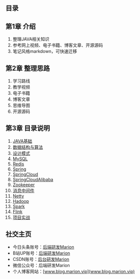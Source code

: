 ## 目录

## 第1章 介绍
1. 整理JAVA相关知识
2. 参考网上视频、电子书籍、博客文章、开源源码
3. 笔记风格markdown，可快速迁移

## 第2章 整理思路
1. 学习路线
2. 教学视频
3. 电子书籍
4. 博客文章
5. 思维导图
6. 开源源码

## 第3章 目录说明
1. [JAVA基础](/JAVA基础)
2. [数据结构与算法](/数据结构与算法)
3. [设计模式](/设计模式)
3. [MySQL](/MySQL)
4. [Redis](/Redis)
4. [Spring](/Spring)
4. [SpringCloud](/SpringCloud)
4. [SpringCloudAlibaba](/SpringCloudAlibaba)
4. [Zookeeper](/消息中间件)
4. [消息中间件](/SpringCloudAlibaba)
4. [Netty](/SpringCloudAlibaba)
4. [Hadoop](/Hadoop)
4. [Spark](/Spark)
4. [Flink](/Flink)
4. [项目实战](/项目实战)

## 社交主页
- 今日头条账号：[后端研发Marion](https://www.toutiao.com/c/user/token/MS4wLjABAAAAChrLQhHvIVE31-TLHrkth8_9uQLhosRHQmKC5jkat70/)
- B站UP账号：[后端研发Marion](https://space.bilibili.com/269097482)
- CSDN账号：[后台研发Marion](https://blog.csdn.net/luomao2012)
- 微信公众号：后端研发Marion
- 个人博客网站：[www.blog.marion.vip](www.blog.marion.vip)